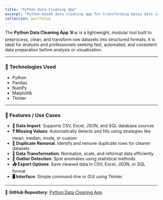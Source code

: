 ```yaml
---
title: "Python Data Cleaning App"
excerpt: "Python-based data cleaning app for transforming messy data into structured, analysis-ready formats. Automates missing value handling, duplicates removal, and more."
collection: portfolio
---
```


The **Python Data Cleaning App** 🛠️📊 is a lightweight, modular tool built to preprocess, clean, and transform raw datasets into structured formats. It is ideal for analysts and professionals seeking fast, automated, and consistent data preparation before analysis or visualization.

---

### 🧰 Technologies Used

- Python  
- Pandas  
- NumPy  
- Matplotlib  
- Tkinter  

---

### 📌 Features / Use Cases

- **📂 Data Import**: Supports CSV, Excel, JSON, and SQL database sources  
- **❓ Missing Values**: Automatically detects and fills using strategies like mean, median, mode, or custom  
- **🧹 Duplicate Removal**: Identify and remove duplicate rows for cleaner datasets  
- **🔁 Data Transformation**: Normalize, scale, and reformat data efficiently  
- **🚨 Outlier Detection**: Spot anomalies using statistical methods  
- **📤 Export Options**: Save cleaned data in CSV, Excel, JSON, or SQL format  
- **🖥️ Interface**: Simple command-line or GUI using Tkinter  

---

🔗 **GitHub Repository**: [Python Data Cleaning App](https://github.com/tanish8851/Python-Data-Cleaning-App)
